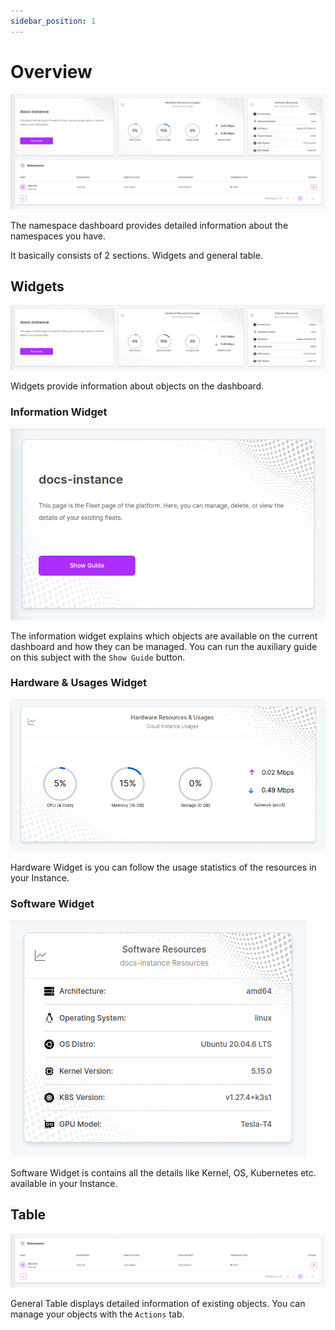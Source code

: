 ```yaml
---
sidebar_position: 1
---
```


# Overview

![The namespace dashboard provides detailed information about the namespaces you have.](./img/ns-dashboard.png)

The namespace dashboard provides detailed information about the namespaces you have.

It basically consists of 2 sections. Widgets and general table.

## Widgets

![Namespace Dashboard Widgets](./img/ns-widgets.png)

Widgets provide information about objects on the dashboard.

### Information Widget

![Namespace Dashboard Widgets](./img/ns-info-widget.png)

The information widget explains which objects are available on the current dashboard and how they can be managed. You can run the auxiliary guide on this subject with the `Show Guide` button.

### Hardware & Usages Widget

![Namespace Dashboard Widgets](./img/ns-hardware-widget.png)

Hardware Widget is you can follow the usage statistics of the resources in your Instance.

### Software Widget

![Namespace Dashboard Widgets](./img/ns-software-widget.png)

Software Widget is contains all the details like Kernel, OS, Kubernetes etc. available in your Instance.

## Table

![Instance Table](./img/ns-table.png)

General Table displays detailed information of existing objects. You can manage your objects with the `Actions` tab.
